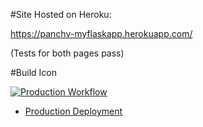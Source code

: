 
#Site Hosted on Heroku: 

https://panchv-myflaskapp.herokuapp.com/

(Tests for both pages pass)

#Build Icon

[![Production Workflow](https://github.com/PanchV/myFlaskApp/actions/workflows/prod.yml/badge.svg)](https://github.com/PanchV/myFlaskApp/actions/workflows/prod.yml)

* [Production Deployment](https://panchv-myflaskapp.herokuapp.com/)



